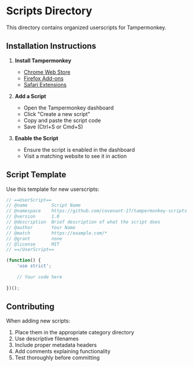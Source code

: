 # Scripts Directory

This directory contains organized userscripts for Tampermonkey.

## Installation Instructions

1. **Install Tampermonkey**
   - [Chrome Web Store](https://chrome.google.com/webstore/detail/tampermonkey/dhdgffkkebhmkfjojejmpbldmpobfkfo)
   - [Firefox Add-ons](https://addons.mozilla.org/en-US/firefox/addon/tampermonkey/)
   - [Safari Extensions](https://apps.apple.com/us/app/tampermonkey/id1482490089)

2. **Add a Script**
   - Open the Tampermonkey dashboard
   - Click "Create a new script"
   - Copy and paste the script code
   - Save (Ctrl+S or Cmd+S)

3. **Enable the Script**
   - Ensure the script is enabled in the dashboard
   - Visit a matching website to see it in action

## Script Template

Use this template for new userscripts:

```javascript
// ==UserScript==
// @name         Script Name
// @namespace    https://github.com/covenant-17/tampermonkey-scripts  
// @version      1.0
// @description  Brief description of what the script does
// @author       Your Name
// @match        https://example.com/*
// @grant        none
// @license      MIT
// ==/UserScript==

(function() {
    'use strict';
    
    // Your code here
    
})();
```

## Contributing

When adding new scripts:
1. Place them in the appropriate category directory
2. Use descriptive filenames
3. Include proper metadata headers
4. Add comments explaining functionality
5. Test thoroughly before committing